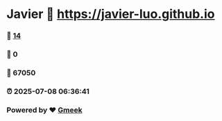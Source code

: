# Javier :link: https://javier-luo.github.io 
### :page_facing_up: [14](https://javier-luo.github.io/tag.html) 
### :speech_balloon: 0 
### :hibiscus: 67050 
### :alarm_clock: 2025-07-08 06:36:41 
### Powered by :heart: [Gmeek](https://github.com/Meekdai/Gmeek)

